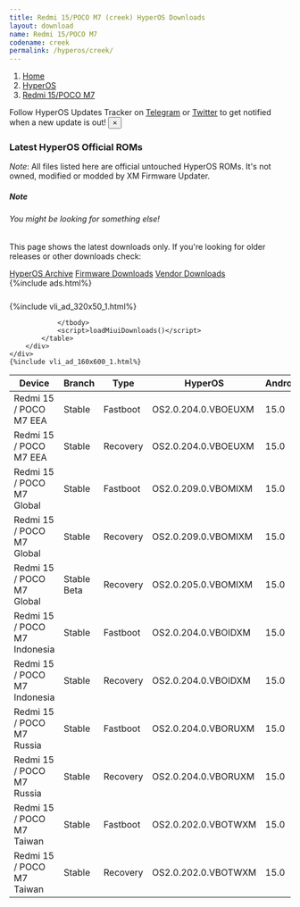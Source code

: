 ```yaml
---
title: Redmi 15/POCO M7 (creek) HyperOS Downloads
layout: download
name: Redmi 15/POCO M7
codename: creek
permalink: /hyperos/creek/
---
```

<nav aria-label="breadcrumb">
    <ol class="breadcrumb">
        <li class="breadcrumb-item"><a href="/">Home</a></li>
        <li class="breadcrumb-item"><a href="/hyperos/">HyperOS</a></li>
        <li class="breadcrumb-item active" aria-current="page"><a href="/hyperos/creek/">Redmi 15/POCO M7</a></li>
    </ol>
</nav>
<div class="alert alert-primary alert-dismissible fade show" role="alert">
    Follow HyperOS Updates Tracker on <a href="https://t.me/MIUIUpdatesTracker" class="alert-link">Telegram</a>
     or <a href="https://twitter.com/MiFwUpdater" class="alert-link">Twitter</a> to get notified when a new update is out!
    <button type="button" class="close" data-dismiss="alert" aria-label="Close">
        <span aria-hidden="true">&times;</span>
    </button>
</div>

### Latest HyperOS Official ROMs
*Note*: All files listed here are official untouched HyperOS ROMs. It's not owned, modified or modded by XM Firmware Updater.
<div class="card">
  <div class="card-body">
    <h5 class="card-title">Note</h5>
    <h6 class="card-subtitle mb-2 text-muted">You might be looking for something else!</h6>
    <p class="card-text">This page shows the latest downloads only.
     If you're looking for older releases or other downloads check:</p>
    <a href="/archive/hyperos/creek/" class="card-link">HyperOS Archive</a>
    <a href="/firmware/creek/" class="card-link">Firmware Downloads</a>
    <a href="/vendor/creek/" class="card-link">Vendor Downloads</a>
  </div>
</div>
{%include ads.html%}
<div class="row justify-content-center">
    <div class="col-10">
        <div class="table-responsive-md" style="margin-top: 25px;">
            {%include vli_ad_320x50_1.html%}
            <table id="miui" class="display dt-responsive nowrap compact table table-striped table-hover table-sm">
                <thead class="thead-dark">
                    <tr>
                        <th data-ref="device">Device</th>
                        <th data-ref="branch">Branch</th>
                        <th data-ref="type">Type</th>
                        <th data-ref="miui">HyperOS</th>
                        <th data-ref="android">Android</th>
                        <th data-ref="size">Size</th>
                        <th data-ref="size">Date</th>
                        <th data-ref="link">Link</th>
                    </tr>
                </thead>
                <tbody>
                <tr><td>Redmi 15 / POCO M7 EEA</td><td>Stable</td><td>Fastboot</td><td>OS2.0.204.0.VBOEUXM</td><td>15.0</td><td>7.2 GB</td><td>2025-09-17</td><td><a href="/hyperos/creek/stable/OS2.0.204.0.VBOEUXM/">Download</a></td></tr>
<tr><td>Redmi 15 / POCO M7 EEA</td><td>Stable</td><td>Recovery</td><td>OS2.0.204.0.VBOEUXM</td><td>15.0</td><td>4.8 GB</td><td>2025-09-22</td><td><a href="/hyperos/creek/stable/OS2.0.204.0.VBOEUXM/">Download</a></td></tr>
<tr><td>Redmi 15 / POCO M7 Global</td><td>Stable</td><td>Fastboot</td><td>OS2.0.209.0.VBOMIXM</td><td>15.0</td><td>8.2 GB</td><td>2025-09-17</td><td><a href="/hyperos/creek/stable/OS2.0.209.0.VBOMIXM/">Download</a></td></tr>
<tr><td>Redmi 15 / POCO M7 Global</td><td>Stable</td><td>Recovery</td><td>OS2.0.209.0.VBOMIXM</td><td>15.0</td><td>4.8 GB</td><td>2025-09-22</td><td><a href="/hyperos/creek/stable/OS2.0.209.0.VBOMIXM/">Download</a></td></tr>
<tr><td>Redmi 15 / POCO M7 Global</td><td>Stable Beta</td><td>Recovery</td><td>OS2.0.205.0.VBOMIXM</td><td>15.0</td><td>4.7 GB</td><td>2025-08-15</td><td><a href="/hyperos/creek/stable beta/OS2.0.205.0.VBOMIXM/">Download</a></td></tr>
<tr><td>Redmi 15 / POCO M7 Indonesia</td><td>Stable</td><td>Fastboot</td><td>OS2.0.204.0.VBOIDXM</td><td>15.0</td><td>7.4 GB</td><td>2025-09-17</td><td><a href="/hyperos/creek/stable/OS2.0.204.0.VBOIDXM/">Download</a></td></tr>
<tr><td>Redmi 15 / POCO M7 Indonesia</td><td>Stable</td><td>Recovery</td><td>OS2.0.204.0.VBOIDXM</td><td>15.0</td><td>4.8 GB</td><td>2025-09-23</td><td><a href="/hyperos/creek/stable/OS2.0.204.0.VBOIDXM/">Download</a></td></tr>
<tr><td>Redmi 15 / POCO M7 Russia</td><td>Stable</td><td>Fastboot</td><td>OS2.0.204.0.VBORUXM</td><td>15.0</td><td>8.0 GB</td><td>2025-08-05</td><td><a href="/hyperos/creek/stable/OS2.0.204.0.VBORUXM/">Download</a></td></tr>
<tr><td>Redmi 15 / POCO M7 Russia</td><td>Stable</td><td>Recovery</td><td>OS2.0.204.0.VBORUXM</td><td>15.0</td><td>4.6 GB</td><td>2025-08-28</td><td><a href="/hyperos/creek/stable/OS2.0.204.0.VBORUXM/">Download</a></td></tr>
<tr><td>Redmi 15 / POCO M7 Taiwan</td><td>Stable</td><td>Fastboot</td><td>OS2.0.202.0.VBOTWXM</td><td>15.0</td><td>5.6 GB</td><td>2025-07-24</td><td><a href="/hyperos/creek/stable/OS2.0.202.0.VBOTWXM/">Download</a></td></tr>
<tr><td>Redmi 15 / POCO M7 Taiwan</td><td>Stable</td><td>Recovery</td><td>OS2.0.202.0.VBOTWXM</td><td>15.0</td><td>4.6 GB</td><td>2025-08-19</td><td><a href="/hyperos/creek/stable/OS2.0.202.0.VBOTWXM/">Download</a></td></tr>

                </tbody>
                <script>loadMiuiDownloads()</script>
            </table>
        </div>
    </div>
    {%include vli_ad_160x600_1.html%}
</div>

